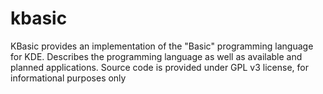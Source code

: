 # kbasic
KBasic provides an implementation of the "Basic" programming language for KDE. Describes the programming language as well as available and planned applications. Source code is provided under GPL v3 license, for informational purposes only

